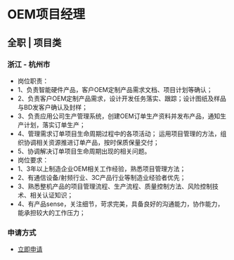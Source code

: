 
# OEM项目经理
## 全职  |  项目类
### 浙江 - 杭州市

- 岗位职责：
- 1、负责智能硬件产品，客户OEM定制产品需求文档、项目计划等确认；
- 2、负责客户OEM定制产品需求，设计开发任务落实、跟踪；设计图纸及样品与BD发客户确认及封样；
- 3、负责应用公司生产管理系统，创建OEM订单生产资料并发布产品，通知生产计划，落实订单生产；
- 4、管理需求订单项目生命周期过程中的各项活动；&nbsp;运用项目管理的方法，组织协调相关资源推进订单产品，按时保质保量交付；
- 5、协调解决订单项目生命周期出现的相关问题。
- 岗位要求：
- 1、3年以上制造企业OEM相关工作经验，熟悉项目管理方法；
- 2、有通信设备/射频行业、3C产品行业等制造业经验者优先；
- 3、熟悉整机产品的项目管理流程、生产流程、质量控制方法、风险控制技术、相关认证知识；
- 4、有产品sense，关注细节，苛求完美，具备良好的沟通能力，协作能力，能承担较大的工作压力；
### 申请方式
- <a href="mailto:hr@tuya.com" title=yourName-OEM项目经理>立即申请</a>